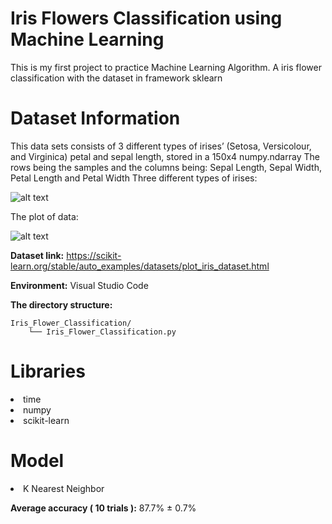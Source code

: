 # Iris Flowers Classification using Machine Learning
This is my first project to practice Machine Learning Algorithm. A iris flower classification with the dataset in framework sklearn

# Dataset Information

This data sets consists of 3 different types of irises’ (Setosa, Versicolour, and Virginica) petal and sepal length, stored in a 150x4 numpy.ndarray
The rows being the samples and the columns being: Sepal Length, Sepal Width, Petal Length and Petal Width
Three different types of irises:

![alt text](https://github.com/ttrung14/Iris-Classification/blob/293073440a3d6512fac37309f5f5c2f3e090445d/image/sphx_glr_plot_iris_dataset_001.png?raw=true)

The plot of data:

![alt text](https://github.com/ttrung14/Iris-Classification/blob/293073440a3d6512fac37309f5f5c2f3e090445d/image/sphx_glr_plot_iris_dataset_001.png?raw=true)

**Dataset link:** https://scikit-learn.org/stable/auto_examples/datasets/plot_iris_dataset.html

**Environment:** Visual Studio Code

**The directory structure:**
```
Iris_Flower_Classification/
    └── Iris_Flower_Classification.py
```
# Libraries

<li>time
<li>numpy
<li>scikit-learn

# Model

<li> K Nearest Neighbor
   
**Average accuracy ( 10 trials ):** 87.7% ± 0.7% 
